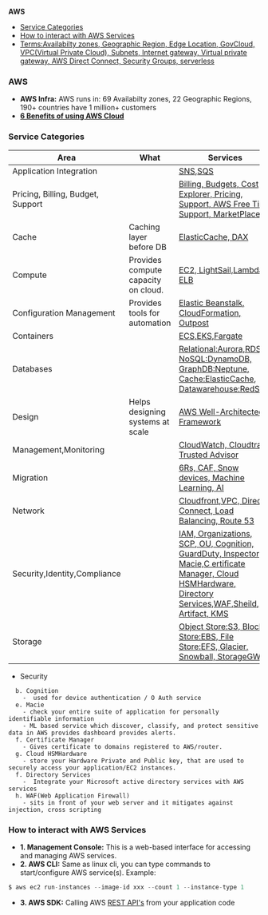 **AWS**
- [Service Categories](#sc)
- [How to interact with AWS Services](#how)
- [Terms:Availabilty zones, Geographic Region, Edge Location, GovCloud, VPC(Virtual Private Cloud), Subnets, Internet gateway, Virtual private gateway, AWS Direct Connect, Security Groups, serverless](Terms)

### AWS
- **AWS Infra:** AWS runs in: 69 Availabilty zones, 22 Geographic Regions, 190+ countries have 1 million+ customers
- **[6 Benefits of using AWS Cloud](/System-Design/Concepts#adv)**

<a name=sc></a>
### Service Categories

|Area|What|Services|
|---|---|---|
|Application Integration||[SNS,SQS](Application_Integration)|
|Pricing, Billing, Budget, Support|| [Billing, Budgets, Cost Explorer, Pricing, Support, AWS Free Tier, Support, MarketPlace](Pricing_Billing_Budget_Support)|
|Cache|Caching layer before DB|[ElasticCache, DAX](/System-Design/Concepts/Cache/DB_Caches/)|
|Compute|Provides compute capacity on cloud.|[EC2, LightSail,Lambda, ELB](compute)|
|Configuration Management|Provides tools for automation|[Elastic Beanstalk, CloudFormation, Outpost](Configuration_Management)|
|Containers||[ECS,EKS,Fargate](Container)|
|Databases||[Relational:Aurora,RDS, NoSQL:DynamoDB, GraphDB:Neptune, Cache:ElasticCache, Datawarehouse:RedShift](/System-Design/Concepts/Databases)|
|Design|Helps designing systems at scale|[AWS Well-Architected Framework](Design)|
|Management,Monitoring||[CloudWatch, Cloudtrail, Trusted Advisor](Monitoring)|
|Migration||[6Rs, CAF, Snow devices, Machine Learning, AI](Migration_Innovation)|
|Network||[Cloudfront,VPC, Direct Connect, Load Balancing, Route 53](Network)|
|Security,Identity,Compliance||[IAM, Organizations, SCP, OU, Cognition, GuardDuty, Inspector, Macie,C ertificate Manager, Cloud HSMHardware, Directory Services,WAF,Sheild, Artifact, KMS](Security)|
|Storage||[Object Store:S3, Block Store:EBS, File Store:EFS, Glacier, Snowball, StorageGW](Storage)|

- Security
```
  b. Cognition
    -  used for device authentication / O Auth service 
  e. Macie
    - check your entire suite of application for personally identifiable information
    - ML based service which discover, classify, and protect sensitive data in AWS provides dashboard provides alerts.
  f. Certificate Manager
    - Gives certificate to domains registered to AWS/router.
  g. Cloud HSMHardware
    - store your Hardware Private and Public key, that are used to securely access your application/EC2 instances.
  f. Directory Services
    -  Integrate your Microsoft active directory services with AWS services
  h. WAF(Web Application Firewall)
    - sits in front of your web server and it mitigates against injection, cross scripting
```

<a name=how></a>
### How to interact with AWS Services
- **1. Management Console:** This is a web-based interface for accessing and managing AWS services.
- **2. AWS CLI:** Same as linux cli, you can type commands to start/configure AWS service(s). Example:
```c
$ aws ec2 run-instances --image-id xxx --count 1 --instance-type 1
```
- **3. AWS SDK:** Calling AWS [REST API's](/Networking/OSI-Layers/Layer-7/WebServer_WebClient_WebService/WebClient_Connecting_WebServer/REST) from your application code
